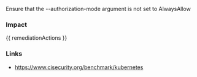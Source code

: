
Ensure that the --authorization-mode argument is not set to AlwaysAllow

### Impact
<!-- Add Impact here -->

<!-- DO NOT CHANGE -->
{{ remediationActions }}

### Links
- https://www.cisecurity.org/benchmark/kubernetes


